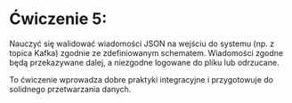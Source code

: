 # Ćwiczenie 5:
Nauczyć się walidować wiadomości JSON na wejściu do systemu (np. z topica Kafka) zgodnie ze zdefiniowanym schematem. Wiadomości zgodne będą przekazywane dalej, a niezgodne logowane do pliku lub odrzucane.

To ćwiczenie wprowadza dobre praktyki integracyjne i przygotowuje do solidnego przetwarzania danych.